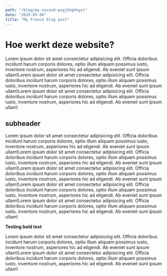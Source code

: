 ```yaml
---
path: "/blog/my-second-pogjhkghkgst"
date: "2019-05-04"
title: "My France blog post"
---
```


# Hoe werkt deze website?

Lorem ipsum dolor sit amet consectetur adipisicing elit. Officia doloribus incidunt harum corporis dolores, optio illum aliquam possimus iusto, inventore nostrum, asperiores hic ad eligendi. Ab eveniet sunt ipsum ullam!Lorem ipsum dolor sit amet consectetur adipisicing elit. Officia doloribus incidunt harum corporis dolores, optio illum aliquam possimus iusto, inventore nostrum, asperiores hic ad eligendi. Ab eveniet sunt ipsum ullam!Lorem ipsum dolor sit amet consectetur adipisicing elit. Officia doloribus incidunt harum corporis dolores, optio illum aliquam possimus iusto, inventore nostrum, asperiores hic ad eligendi. Ab eveniet sunt ipsum ullam!

## subheader

Lorem ipsum dolor sit amet consectetur adipisicing elit. Officia doloribus incidunt harum corporis dolores, optio illum aliquam possimus iusto, inventore nostrum, asperiores hic ad eligendi. Ab eveniet sunt ipsum ullam!Lorem ipsum dolor sit amet consectetur adipisicing elit. Officia doloribus incidunt harum corporis dolores, optio illum aliquam possimus iusto, inventore nostrum, asperiores hic ad eligendi. Ab eveniet sunt ipsum ullam!Lorem ipsum dolor sit amet consectetur adipisicing elit. Officia doloribus incidunt harum corporis dolores, optio illum aliquam possimus iusto, inventore nostrum, asperiores hic ad eligendi. Ab eveniet sunt ipsum ullam!Lorem ipsum dolor sit amet consectetur adipisicing elit. Officia doloribus incidunt harum corporis dolores, optio illum aliquam possimus iusto, inventore nostrum, asperiores hic ad eligendi. Ab eveniet sunt ipsum ullam!Lorem ipsum dolor sit amet consectetur adipisicing elit. Officia doloribus incidunt harum corporis dolores, optio illum aliquam possimus iusto, inventore nostrum, asperiores hic ad eligendi. Ab eveniet sunt ipsum ullam!

**Testing bold text**

Lorem ipsum dolor sit amet consectetur adipisicing elit. Officia doloribus incidunt harum corporis dolores, optio illum aliquam possimus iusto, inventore nostrum, asperiores hic ad eligendi. Ab eveniet sunt ipsum ullam!Lorem ipsum dolor sit amet consectetur adipisicing elit. Officia doloribus incidunt harum corporis dolores, optio illum aliquam possimus iusto, inventore nostrum, asperiores hic ad eligendi. Ab eveniet sunt ipsum ullam!